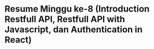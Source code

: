 # Resume Minggu ke-8 (Introduction Restfull API, Restfull API with Javascript, dan Authentication in React)

